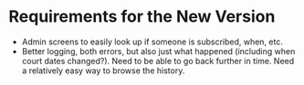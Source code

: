 # Requirements for the New Version

- Admin screens to easily look up if someone is subscribed, when, etc.
- Better logging, both errors, but also just what happened (including when court dates changed?). Need to be able to go back further in time. Need a relatively easy way to browse the history.

